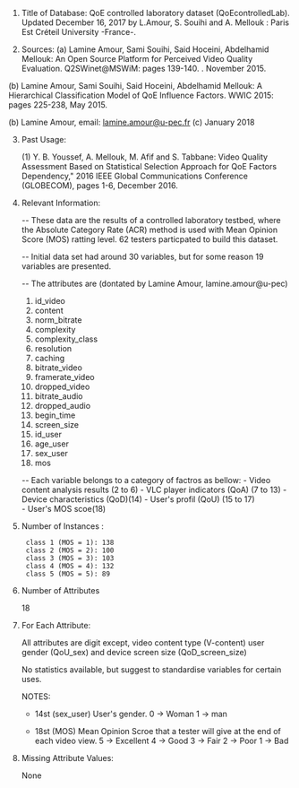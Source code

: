 

1. Title of Database:  QoE controlled laboratory dataset (QoEcontrolledLab).
	Updated December 16, 2017 by L.Amour, S. Souihi and A. Mellouk : 
	Paris Est Créteil University -France-.

2. Sources:
   (a)  Lamine Amour, Sami Souihi, Said Hoceini, Abdelhamid Mellouk:
          An Open Source Platform for Perceived Video Quality Evaluation. Q2SWinet@MSWiM: 
		  pages 139-140. . November 2015. 
		
  (b)	Lamine Amour, Sami Souihi, Said Hoceini, Abdelhamid Mellouk:
          A Hierarchical Classification Model of QoE Influence Factors. WWIC 2015: 
		  pages 225-238, May 2015.
		

   (b) Lamine Amour, email: lamine.amour@u-pec.fr
   (c) January 2018
   
   
3. Past Usage:

   (1) Y. B. Youssef, A. Mellouk, M. Afif and S. Tabbane: Video Quality Assessment Based 
       on Statistical Selection Approach for QoE Factors Dependency," 2016 IEEE Global 
	   Communications Conference (GLOBECOM), pages 1-6, December 2016.


4. Relevant Information:

   -- These data are the results of a controlled laboratory testbed, where the 
       Absolute Category Rate (ACR) method is used with Mean Opinion Score (MOS) ratting 
	   level. 62 testers particpated to build this dataset.   

   -- Initial data set had around 30 variables, but 
      for some reason 19 variables are presented. 
      
   -- The attributes are (dontated by Lamine Amour, lamine.amour@u-pec)
     01)  id_video	
     02)  content	
     03)  norm_bitrate	
     04)  complexity	
     05)  complexity_class	
     06)  resolution	
     07)  caching	
     08)  bitrate_video	
     09)  framerate_video	
     10)  dropped_video	
     11)  bitrate_audio	
     12)  dropped_audio
     13)  begin_time	
     14)  screen_size	
     15)  id_user	
     16)  age_user	
     17)  sex_user	
     18)  mos

	
	-- Each variable belongs to a category of factros as bellow:
	      - Video content analysis results (2 to 6)
	      - VLC player indicators (QoA) (7 to 13)
		  - Device characteristics  (QoD)(14)
		  - User's profil (QoU) (15 to 17)	
          - User's 	MOS scoe(18)		  
             
5. Number of Instances : 

      	class 1 (MOS = 1): 138  
		class 2 (MOS = 2): 100
		class 3 (MOS = 3): 103
		class 4 (MOS = 4): 132
		class 5 (MOS = 5): 89

6. Number of Attributes 
	
	18

7. For Each Attribute:

	All attributes are digit except, video content type (V-content)  user gender (QoU_sex) and 
	device screen size (QoD_screen_size)
	
	No statistics available, but suggest to standardise
	variables for certain uses. 

	NOTES: 
      
	  - 14st (sex_user) User's gender.
		   0 -> Woman
		   1 -> man
		  
		  
	  
	  - 18st (MOS) Mean Opinion Scroe that a tester will give at the end of each video view.
		   5 -> Excellent
		   4 -> Good
		   3 -> Fair
		   2 -> Poor
		   1 -> Bad
	
	
8. Missing Attribute Values:

	None

